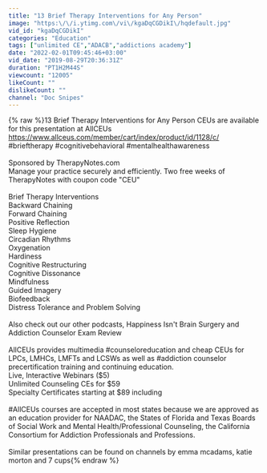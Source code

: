 ```yaml
---
title: "13 Brief Therapy Interventions for Any Person"
image: "https:\/\/i.ytimg.com\/vi\/kgaDqCGDikI\/hqdefault.jpg"
vid_id: "kgaDqCGDikI"
categories: "Education"
tags: ["unlimited CE","ADACB","addictions academy"]
date: "2022-02-01T09:45:46+03:00"
vid_date: "2019-08-29T20:36:31Z"
duration: "PT1H2M44S"
viewcount: "12005"
likeCount: ""
dislikeCount: ""
channel: "Doc Snipes"
---
```

{% raw %}13 Brief Therapy Interventions for Any Person  CEUs are available for this presentation at AllCEUs<br /><a rel="nofollow" target="blank" href="https://www.allceus.com/member/cart/index/product/id/1128/c/">https://www.allceus.com/member/cart/index/product/id/1128/c/</a><br />#brieftherapy #cognitivebehavioral #mentalhealthawareness<br /><br />Sponsored by TherapyNotes.com <br />Manage your practice securely and efficiently.  Two free weeks of TherapyNotes with coupon code &quot;CEU&quot;<br /><br />Brief Therapy Interventions<br />Backward Chaining<br />Forward Chaining<br />Positive Reflection<br />Sleep Hygiene<br />Circadian Rhythms<br />Oxygenation<br />Hardiness<br />Cognitive Restructuring<br />Cognitive Dissonance<br />Mindfulness<br />Guided Imagery<br />Biofeedback<br />Distress Tolerance and Problem Solving<br /><br />Also check out our other podcasts, Happiness Isn't Brain Surgery and Addiction Counselor Exam Review<br /><br />AllCEUs provides multimedia #counseloreducation and cheap CEUs for LPCs, LMHCs, LMFTs and LCSWs as well as #addiction counselor precertification training and continuing education.<br />Live, Interactive Webinars ($5)<br />Unlimited Counseling CEs for $59 <br />Specialty Certificates starting at $89 including <br /><br />#AllCEUs courses are accepted in most states because we are approved as an education provider for NAADAC, the States of Florida and Texas Boards of Social Work and Mental Health/Professional Counseling, the California Consortium for Addiction Professionals and Professions.<br /><br />Similar presentations can be found on channels by emma mcadams, katie morton and 7 cups{% endraw %}
